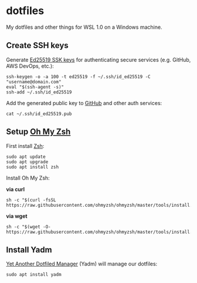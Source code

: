 dotfiles
========

My dotfiles and other things for WSL 1.0 on a Windows machine.

Create SSH keys
---------------

Generate [Ed25519 SSK keys](https://medium.com/risan/upgrade-your-ssh-key-to-ed25519-c6e8d60d3c54) for authenticating secure services (e.g. GitHub, AWS DevOps, etc.):

```
ssh-keygen -o -a 100 -t ed25519 -f ~/.ssh/id_ed25519 -C "username@domain.com"
eval "$(ssh-agent -s)"
ssh-add ~/.ssh/id_ed25519
```

Add the generated public key to [GitHub](https://github.com/settings/ssh/new) and other auth services:

```
cat ~/.ssh/id_ed25519.pub
```

Setup [Oh My Zsh](https://github.com/ohmyzsh/ohmyzsh)
-------------

First install [Zsh](https://github.com/ohmyzsh/ohmyzsh/wiki/Installing-ZSH):

``` 
sudo apt update
sudo apt upgrade
sudo apt install zsh
```

Install Oh My Zsh:

**via curl**
```
sh -c "$(curl -fsSL https://raw.githubusercontent.com/ohmyzsh/ohmyzsh/master/tools/install.sh)"
```

**via wget**
```
sh -c "$(wget -O- https://raw.githubusercontent.com/ohmyzsh/ohmyzsh/master/tools/install.sh)"
```

Install Yadm
------------

[Yet Another Dotfiled Manager](https://yadm.io/) (Yadm) will manage our dotfiles:

```
sudo apt install yadm
```

